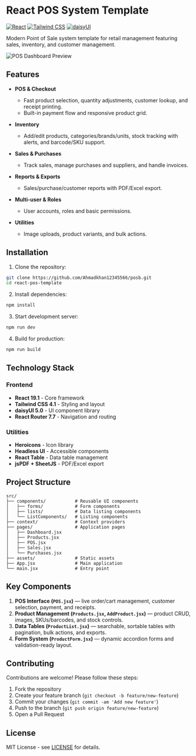 # React POS System Template

[![React](https://img.shields.io/badge/React-19.1-61DAFB.svg?logo=react)](https://react.dev/)
[![Tailwind CSS](https://img.shields.io/badge/Tailwind_CSS-4.1-06B6D4.svg?logo=tailwind-css)](https://tailwindcss.com/)
[![daisyUI](https://img.shields.io/badge/daisyUI-5.0-FF7B00)](https://daisyui.com/)

Modern Point of Sale system template for retail management featuring sales, inventory, and customer management.

![POS Dashboard Preview](https://raw.githubusercontent.com/Ahmadkhan12345566/posb/main/frontend/public/screenshot.png)

## Features

- **POS & Checkout**
  - Fast product selection, quantity adjustments, customer lookup, and receipt printing.
  - Built-in payment flow and responsive product grid.

- **Inventory**
  - Add/edit products, categories/brands/units, stock tracking with alerts, and barcode/SKU support.

- **Sales & Purchases**
  - Track sales, manage purchases and suppliers, and handle invoices.

- **Reports & Exports**
  - Sales/purchase/customer reports with PDF/Excel export.

- **Multi-user & Roles**
  - User accounts, roles and basic permissions.

- **Utilities**
  - Image uploads, product variants, and bulk actions.

## Installation

1. Clone the repository:
```bash
git clone https://github.com/Ahmadkhan12345566/posb.git
cd react-pos-template
```

2. Install dependencies:
```bash
npm install
```

3. Start development server:
```bash
npm run dev
```

4. Build for production:
```bash
npm run build
```

## Technology Stack

### Frontend
- **React 19.1** - Core framework
- **Tailwind CSS 4.1** - Styling and layout
- **daisyUI 5.0** - UI component library
- **React Router 7.7** - Navigation and routing

### Utilities
- **Heroicons** - Icon library
- **Headless UI** - Accessible components
- **React Table** - Data table management
- **jsPDF + SheetJS** - PDF/Excel export

## Project Structure

```
src/
├── components/           # Reusable UI components
│   ├── forms/            # Form components
│   ├── lists/            # Data listing components
│   └── ListComponents/   # Listing components
├── context/              # Context providers
├── pages/                # Application pages
│   ├── Dashboard.jsx
│   ├── Products.jsx
│   ├── POS.jsx
│   ├── Sales.jsx
│   └── Purchases.jsx
├── assets/               # Static assets
├── App.jsx               # Main application
└── main.jsx              # Entry point
```

## Key Components

1. **POS Interface (`POS.jsx`)** — live order/cart management, customer selection, payment, and receipts.  
2. **Product Management (`Products.jsx`, `AddProduct.jsx`)** — product CRUD, images, SKUs/barcodes, and stock controls.  
3. **Data Tables (`ProductList.jsx`)** — searchable, sortable tables with pagination, bulk actions, and exports.  
4. **Form System (`ProductForm.jsx`)** — dynamic accordion forms and validation-ready layout.

## Contributing

Contributions are welcome! Please follow these steps:
1. Fork the repository
2. Create your feature branch (`git checkout -b feature/new-feature`)
3. Commit your changes (`git commit -am 'Add new feature'`)
4. Push to the branch (`git push origin feature/new-feature`)
5. Open a Pull Request

## License

MIT License - see [LICENSE](LICENSE) for details.
```